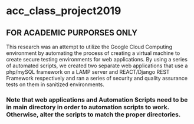 # acc_class_project2019
<h2>FOR ACADEMIC PURPORSES ONLY</h2>

<p>This research was an attempt to utilize the Google Cloud Computing environment by automating the process of creating a virtual machine to create secure testing environments for web applications. By using a series of automated scripts, we created two separate web applications that use a php/mySQL framework on a LAMP server and REACT/Django REST Framework respectively and ran a series of security and quality assurance tests on them in sanitized environments. </p>
<h3>Note that web applications and Automation Scripts need to be in main directory in order to automation scripts to work. Otherwise, alter the scripts to match the proper directories.</h3>
